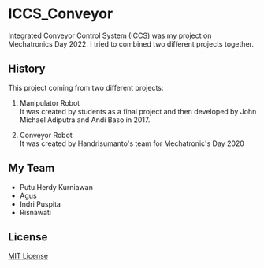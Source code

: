 # ICCS_Conveyor
Integrated Conveyor Control System (ICCS) was my project on Mechatronics Day 2022.
I tried to combined two different projects together.

## History
This project coming from two different projects:
1. Manipulator Robot <br>
It was created by students as a final project and then developed by John Michael Adiputra and Andi Baso in 2017.

2. Conveyor Robot <br>
It was created by Handrisumanto's team for Mechatronic's Day 2020

## My Team
- Putu Herdy Kurniawan
- Agus
- Indri Puspita
- Risnawati

## License
[MIT License](LICENSE)